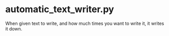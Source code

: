 # automatic_text_writer.py
When given text to write, and how much times you want to write it, it writes it down. 
